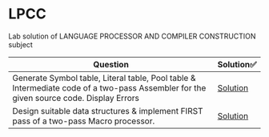 # LPCC
Lab solution of LANGUAGE PROCESSOR AND COMPILER CONSTRUCTION subject

| Question | Solution✅
---|---
Generate Symbol table, Literal table, Pool table & Intermediate code of a two-pass Assembler for the given source code. Display Errors|[Solution](/Assignment%2001)
Design suitable data structures & implement FIRST pass of a two-pass Macro processor. | [Solution](/Assignment%2002)
